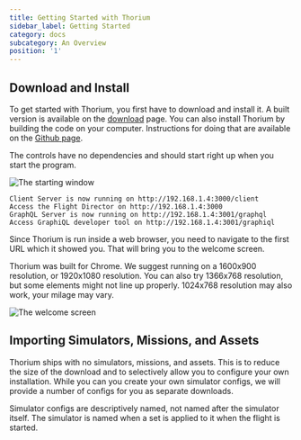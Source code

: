```yaml
---
title: Getting Started with Thorium
sidebar_label: Getting Started
category: docs
subcategory: An Overview
position: '1'
---
```

## Download and Install

To get started with Thorium, you first have to download and install it. A built version is available on the [download](/download) page. You can also install Thorium by building the code on your computer. Instructions for doing that are available on the [Github page](https://github.com/Thorium-Sim/thorium).

The controls have no dependencies and should start right up when you start the program.

![The starting window](/img/getting_started_1.png)

```
Client Server is now running on http://192.168.1.4:3000/client
Access the Flight Director on http://192.168.1.4:3000
GraphQL Server is now running on http://192.168.1.4:3001/graphql
Access GraphiQL developer tool on http://192.168.1.4:3001/graphiql
```

Since Thorium is run inside a web browser, you need to navigate to the first URL which it showed you. That will bring you to the welcome screen.

Thorium was built for Chrome. We suggest running on a 1600x900 resolution, or 1920x1080 resolution. You can also try 1366x768 resolution, but some elements might not line up properly. 1024x768 resolution may also work, your milage may vary.

![The welcome screen](/img/getting_started_2.jpg)

## Importing Simulators, Missions, and Assets

Thorium ships with no simulators, missions, and assets. This is to reduce the size of the download and to selectively allow you to configure your own installation. While you can you create your own simulator configs, we will provide a number of configs for you as separate downloads.

Simulator configs are descriptively named, not named after the simulator itself. The simulator is named when a set is applied to it when the flight is started.
